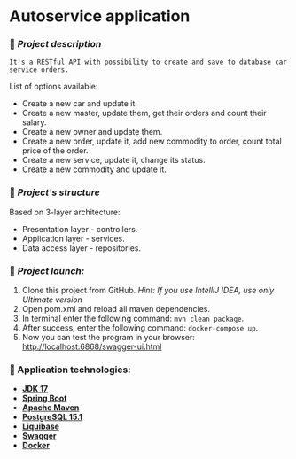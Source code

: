 # Autoservice application
### 📗 ***Project description***
```
It's a RESTful API with possibility to create and save to database car service orders. 
```

List of options available:
* Create a new car and update it.
* Create a new master, update them, get their orders and count their salary.
* Create a new owner and update them.
* Create a new order, update it, add new commodity to order, count total price of the order.
* Create a new service, update it, change its status.
* Create a new commodity and update it.

### 💾 ***Project's structure***

Based on 3-layer architecture:
* Presentation layer - controllers.
* Application layer - services.
* Data access layer - repositories.

### 🔨 ***Project launch:***

1. Clone this project from GitHub. *Hint: If you use IntelliJ IDEA, use only Ultimate version*
2. Open pom.xml and reload all maven dependencies.
3. In terminal enter the following command: ```mvn clean package```.
4. After success, enter the following command: ```docker-compose up```.
5. Now you can test the program in your browser: [http://localhost:6868/swagger-ui.html]([http://localhost:6868/swagger-ui.html])

### 🧰 Application technologies:
* **[JDK 17](https://www.oracle.com/cis/java/technologies/javase/jdk11-archive-downloads.html)**
* **[Spring Boot](https://mvnrepository.com/artifact/org.springframework.boot/spring-boot-starter-web)**
* **[Apache Maven](https://maven.apache.org/download.cgi)**
* **[PostgreSQL 15.1](https://www.postgresql.org/download/)**
* **[Liquibase](https://mvnrepository.com/artifact/org.liquibase/liquibase-core)**
* **[Swagger](https://mvnrepository.com/artifact/io.springfox/springfox-swagger2)**
* **[Docker](https://www.docker.com/products/docker-desktop/)**
